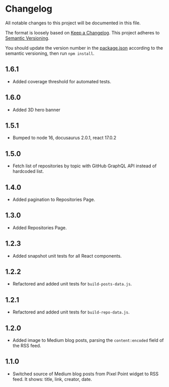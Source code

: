 # Changelog

All notable changes to this project will be documented in this file.

The format is loosely based on [Keep a Changelog](https://keepachangelog.com/en/1.0.0/).
This project adheres to [Semantic Versioning](https://semver.org/spec/v2.0.0.html).

You should update the version number in the [package.json](./package.json) according to the semantic versioning,
then run `npm install`.

## 1.6.1

- Added coverage threshold for automated tests.

## 1.6.0

- Added 3D hero banner

## 1.5.1

- Bumped to node 16, docusaurus 2.0.1, react 17.0.2

## 1.5.0

- Fetch list of repositories by topic with GitHub GraphQL API instead of hardcoded list.

## 1.4.0

- Added pagination to Repositories Page.

## 1.3.0

- Added Repositories Page.

## 1.2.3

- Added snapshot unit tests for all React components.

## 1.2.2

- Refactored and added unit tests for `build-posts-data.js`.

## 1.2.1

- Refactored and added unit tests for `build-repo-data.js`.

## 1.2.0

- Added image to Medium blog posts, parsing the `content:encoded` field of the RSS feed.

## 1.1.0

- Switched source of Medium blog posts from Pixel Point widget to RSS feed. It shows: title, link, creator, date.
